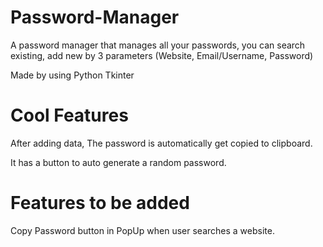 # Password-Manager
A password manager that manages all your passwords, you can search existing, add new by 3 parameters (Website, Email/Username, Password)


Made by using Python Tkinter

# Cool Features
After adding data, The password is automatically get copied to clipboard.

It has a button to auto generate a random password.

# Features to be added

Copy Password button in PopUp when user searches a website.